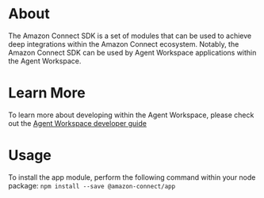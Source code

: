 # About

The Amazon Connect SDK is a set of modules that can be used to achieve deep integrations within the Amazon Connect ecosystem. Notably, the Amazon Connect SDK can be used by Agent Workspace applications within the Agent Workspace.

# Learn More

To learn more about developing within the Agent Workspace, please check out the [Agent Workspace developer guide](https://docs.aws.amazon.com/agentworkspace/latest/devguide)

# Usage

To install the app module, perform the following command within your node package:
``` npm install --save @amazon-connect/app ```
